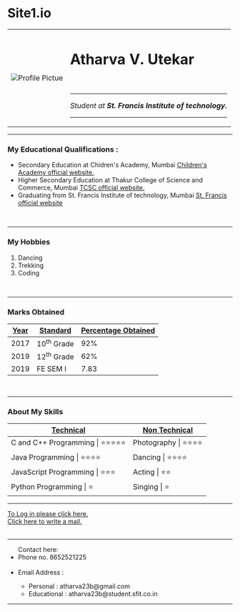 # Site1.io
<!DOCTYPE html>
<html lang="en" dir="ltr">

<head>
  <meta charset="utf-8">
  <title>Atharva's Personal Site</title>
</head>

<body>
  <table cellspacing="25">
    <td><img src="C:\Web Development\Section 1\profilepic.png" alt="Profile Pictue" /></td>
    <td>
    <h1>Atharva V. Utekar</h1>
    <br>
    <hr size=4>
    <p><em>Student at <strong>St. Francis Institute of technology.</strong></em></p>
    <hr size=4>
    </td>
  </table>
  <hr size=3>
  <h3>My Educational Qualifications :</h3>
  <ul style="circle;">
    <li>Secondary Education at Chidren's Academy, Mumbai <a href="https://childrens-academy.in/">Children's Academy official website.</a></a></li>
    <li>Higher Secondary Education at Thakur College of Science and Commerce, Mumbai <a href="http://tcsc.org.in/">TCSC official website.</a></a> </li>
    <li>Graduating from St. Francis Institute of technology, Mumbai <a href="https://www.sfit.ac.in/">St. Francis official website</a></a></li>
  </ul>
  <br>
  <hr size=3>
  <h3>My Hobbies</h3></h>
  <ol>
    <li>Dancing</li>
    <li>Trekking</li>
    <li>Coding</li>
  </ol>
  <br>
  <hr size=3>
  <h3>Marks Obtained</h3>
  <table cellspacing=15>
    <thead>
      <tr>
        <th><u>Year</u></th>
        <th><u>Standard</u></th>
        <th><u>Percentage Obtained</u></th>
      </tr>
    </thead>
  <tbody>
    <tr>
      <td>2017</td>
      <td>10<sup>th</sup> Grade </td>
      <td>92%</td>
    </tr>
    <tr>
      <td>2019</td>
      <td>12<sup>th</sup> Grade </td>
      <td>62%</td>
    </tr>
    <tr>
      <td>2019</td>
      <td>FE SEM I </td>
      <td>7.83</td>
    </tr>
  </tbody>
  </table>
  <br>
  <hr size=3>
  <h3>About My Skills</h3>
  <table cellspacing="25">
    <thead>
      <th><u>Technical</u></th>
      <th><u>Non Technical</u></th>
    </thead>
    <tbody>
      <tr>
        <td>C and C++ Programming  | ⭐⭐⭐⭐⭐</td>
        <td>Photography | ⭐⭐⭐⭐</td>
      </tr>
      <tr>
        <td>Java Programming | ⭐⭐⭐⭐</td>
        <td>Dancing | ⭐⭐⭐⭐</td>
      </tr>
      <tr>
        <td>JavaScript Programming | ⭐⭐⭐</td>
        <td>Acting | ⭐⭐</td>
      </tr>
      <tr>
        <td>Python Programming | ⭐</td>
        <td>Singing | ⭐</td>
      </tr>
     </tbody>
  </table>

  <hr size="4">
  <a href="contact.html">To Log in please click here.</a></a><br>
  <a href="Contactme.html">Click here to write a mail.</a></a>
  <br>
  <br>
  <hr size=4>
    <ul>
      Contact here:
      <li>Phone no. 8652521225</li><br>
      <li>Email Address :</li>
      <ul type="circle">
        <li>Personal : atharva23b@gmail.com</li>
        <li>Educational : atharva23b@student.sfit.co.in</li>
      </ul>
    </ul>
    <hr size=4>

</body>

</html>
